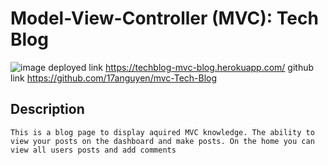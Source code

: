 # Model-View-Controller (MVC): Tech Blog
![image](https://github.com/17anguyen/mvc-Tech-Blog/assets/43556891/828dc0ce-6636-4b46-a219-fc8373d11fa9)
  deployed link https://techblog-mvc-blog.herokuapp.com/
  github link https://github.com/17anguyen/mvc-Tech-Blog  

## Description
    This is a blog page to display aquired MVC knowledge. The ability to view your posts on the dashboard and make posts. On the home you can view all users posts and add comments

